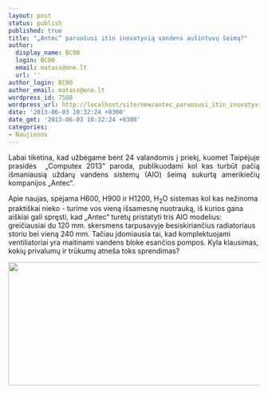 ```yaml
---
layout: post
status: publish
published: true
title: "„Antec“ paruošusi itin inovatyvią vandens aušintuvų šeimą?"
author:
  display_name: BC00
  login: BC00
  email: matasx@one.lt
  url: ''
author_login: BC00
author_email: matasx@one.lt
wordpress_id: 7588
wordpress_url: http://localhost/site/new/antec_paruosusi_itin_inovatyvia_vandens_ausintuvu_seima/
date: '2013-06-03 10:32:24 +0300'
date_gmt: '2013-06-03 10:32:24 +0300'
categories:
- Naujienos
---
```

<p style="text-align: justify;">
	Labai tikėtina, kad užbėgame bent 24 valandomis į priekį, kuomet Taipėjuje prasidės&nbsp; &bdquo;Computex 2013&ldquo; paroda, publikuodami kol kas turbūt pačią i&scaron;maniausią uždarų vandens sistemų (AIO) &scaron;eimą sukurtą amerikiečių kompanijos &bdquo;Antec&ldquo;.</p>
<p>
	Apie naujas, spėjama H600, H900 ir H1200, H<sub>2</sub>O sistemas kol kas nežinoma prakti&scaron;kai nieko - turime vos vieną i&scaron;samesnę nuotrauką, i&scaron; kurios gana ai&scaron;kiai gali spręsti, kad &bdquo;Antec&ldquo; turėtų pristatyti tris AIO modelius: greičiausiai du 120 mm. skersmens tarpusavyje besiskiriančius radiatoriaus storiu bei vieną 240 mm. Tačiau įdomiausia tai, kad komplektuojami ventiliatoriai yra maitinami vandens bloke esančios pompos. Kyla klausimas, kokių privalumų ir trūkumų atne&scaron;a toks sprendimas?</p>
<p>
	<a href="http://technews.lt/userfiles/Antec_H600_H900_H1200.jpg"><img alt="" src="http://technews.lt/userfiles/Antec_H600_H900_H1200.jpg" style="width: 520px; height: 247px;" /></a></p>
